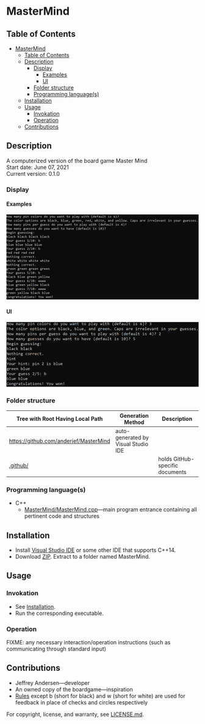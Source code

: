 # MasterMind

## Table of Contents

- [MasterMind](#mastermind)
  - [Table of Contents](#table-of-contents)
  - [Description](#description)
    - [Display](#display)
      - [Examples](#examples)
      - [UI](#ui)
    - [Folder structure](#folder-structure)
    - [Programming language(s)](#programming-languages)
  - [Installation](#installation)
  - [Usage](#usage)
    - [Invokation](#invokation)
    - [Operation](#operation)
  - [Contributions](#contributions)

## Description

A computerized version of the board game Master Mind  
Start date: June 07, 2021  
Current version: 0.1.0  

### Display

#### Examples

![Example Default Game](Picture1.png)

#### UI

![Sample Game with Different Settings](Picture2.png)

### Folder structure

| Tree with Root Having Local Path | Generation Method | Description |
| -------------------------------- | ----------------- | ----------- |
| <https://github.com/anderjef/MasterMind> | auto-generated by Visual Studio IDE | <!-- --> |
| [.github/](.github/) | <!-- --> | holds GitHub-specific documents |

### Programming language(s)

- C++
  - [MasterMind/MasterMind.cpp](MasterMind/MasterMind.cpp)&mdash;main program entrance containing all pertinent code and structures

## Installation

- Install [Visual Studio IDE](https://visualstudio.microsoft.com/downloads/) or some other IDE that supports C++14.
- Download [ZIP](https://github.com/anderjef/MasterMind/archive/main.zip). Extract to a folder named MasterMind.

## Usage

### Invokation

- See [Installation](#installation).
- Run the corresponding executable.

### Operation

FIXME: any necessary interaction/operation instructions (such as communicating through standard input)

## Contributions

- Jeffrey Andersen&mdash;developer
- An owned copy of the boardgame&mdash;inspiration
- [Rules](https://quarantinegames302883461.files.wordpress.com/2020/12/mastermind-instructions-pdf.pdf) except b (short for black) and w (short for white) are used for feedback in place of checks and circles respectively

For copyright, license, and warranty, see [LICENSE.md](LICENSE.md).
